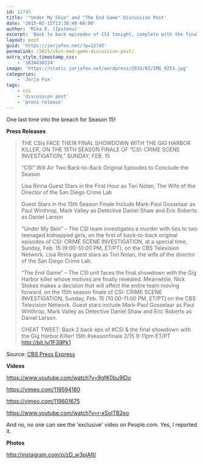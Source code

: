 ```yaml
---
id: 12745
title: '"Under My Skin" and "The End Game" Discussion Post'
date: '2015-02-15T13:38:40-08:00'
author: 'Mika E. (Ipstenu)'
excerpt: 'Back to back episodes of CSI tonight, complete with the final showdown with the Gig Harbor Killer and George Eads'' last episode.'
layout: post
guid: 'https://jorjafox.net/?p=12745'
permalink: /2015/skin-end-game-discussion-post/
astra_style_timestamp_css:
    - '1634430224'
image: 'https://static.jorjafox.net/wordpress/2015/02/IMG_9253.jpg'
categories:
    - 'Jorja Fox'
tags:
    - csi
    - 'discussion post'
    - 'press release'
---
```


One last time into the breach for Season 15!

**Press Releases**

<blockquote>THE CSIs FACE THEIR FINAL SHOWDOWN WITH THE GIG HARBOR KILLER, ON THE 15TH SEASON FINALE OF “CSI: CRIME SCENE INVESTIGATION,” SUNDAY, FEB. 15

“CSI” Will Air Two Back-to-Back Original Episodes to Conclude the Season

Lisa Rinna Guest Stars in the First Hour as Tori Nolan, The Wife of the Director of the San Diego Crime Lab

Guest Stars in the 15th Season Finale Include Mark-Paul Gosselaar as Paul Winthrop, Mark Valley as Detective Daniel Shaw and Eric Roberts as Daniel Larson

“Under My Skin” – The CSI team investigates a murder with ties to two teenaged kidnapped girls, on the first of back-to-back original episodes of CSI: CRIME SCENE INVESTIGATION, at a special time, Sunday, Feb. 15 (9:00-10:00 PM, ET/PT), on the CBS Television Network. Lisa Rinna guest stars as Tori Nolan, the wife of the director of the San Diego Crime Lab.

“The End Game” – The CSI unit faces the final showdown with the Gig Harbor killer whose motives are finally revealed. Meanwhile, Nick Stokes makes a decision that will affect the entire team moving forward, on the 15th season finale of CSI: CRIME SCENE INVESTIGATION, Sunday, Feb. 15 (10:00-11:00 PM, ET/PT) on the CBS Television Network.  Guest stars include Mark-Paul Gosselaar as Paul Winthrop, Mark Valley as Detective Daniel Shaw and Eric Roberts as Daniel Larson.

CHEAT TWEET:  Back 2 back eps of #CSI & the final showdown with the Gig Harbor Killer! 15th #seasonfinale 2/15 9-11pm ET/PT http://bit.ly/1F39Pk1</blockquote>

Source: <a href="http://www.cbspressexpress.com/cbs-entertainment/releases/view?id=41867">CBS Press Express</a>

**Videos**

https://www.youtube.com/watch?v=9gfK0bu9lDo

https://vimeo.com/119594180

https://vimeo.com/119601675

https://www.youtube.com/watch?v=r-xSoITB2eo

And no, no one can see the 'exclusive' video on People.com. Yes, I reported it.

**Photos**

http://instagram.com/p/zD_w3piAfI/
